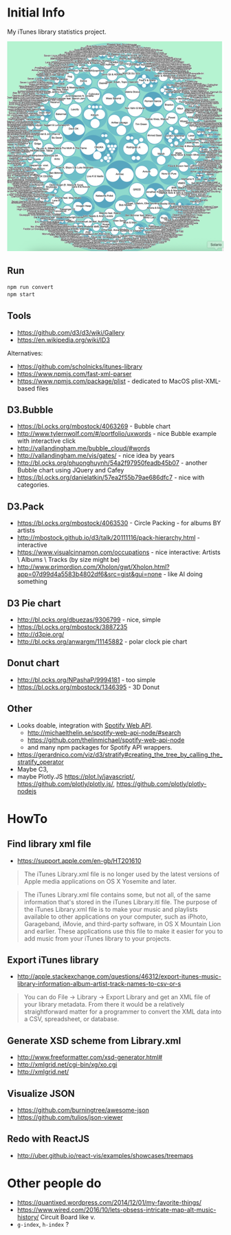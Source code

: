 # Initial Info

My iTunes library statistics project.

![logo](/images/img-2025.png)

## Run

```sh
npm run convert
npm start
```

## Tools

- https://github.com/d3/d3/wiki/Gallery
- https://en.wikipedia.org/wiki/ID3

Alternatives:

- https://github.com/scholnicks/itunes-library
- https://www.npmjs.com/fast-xml-parser
- https://www.npmjs.com/package/plist - dedicated to MacOS plist-XML-based files

## D3.Bubble

- https://bl.ocks.org/mbostock/4063269 - Bubble chart
- http://www.tylernwolf.com/#/portfolio/uxwords - nice Bubble example with interactive click
- http://vallandingham.me/bubble_cloud/#words
- http://vallandingham.me/vis/gates/ - nice idea by years
- http://bl.ocks.org/phuonghuynh/54a2f97950feadb45b07 - another Bubble chart using JQuery and Cafey
- https://bl.ocks.org/danielatkin/57ea2f55b79ae686dfc7 - nice with categories.

## D3.Pack

- https://bl.ocks.org/mbostock/4063530 - Circle Packing - for albums BY artists
- http://mbostock.github.io/d3/talk/20111116/pack-hierarchy.html - interactive
- https://www.visualcinnamon.com/occupations - nice interactive: Artists \ Albums \ Tracks (by size might be)
- http://www.primordion.com/Xholon/gwt/Xholon.html?app=07d99d4a5583b4802df6&src=gist&gui=none - like AI doing something

## D3 Pie chart

- http://bl.ocks.org/dbuezas/9306799 - nice, simple
- https://bl.ocks.org/mbostock/3887235
- http://d3pie.org/
- http://bl.ocks.org/anwargm/11145882 - polar clock pie chart

## Donut chart

- http://bl.ocks.org/NPashaP/9994181 - too simple
- https://bl.ocks.org/mbostock/1346395 - 3D Donut

## Other

- Looks doable, integration with [Spotify Web API](https://developer.spotify.com/documentation/web-api/).
  - http://michaelthelin.se/spotify-web-api-node/#search
  - https://github.com/thelinmichael/spotify-web-api-node
  - and many npm packages for Spotify API wrappers.
- https://gerardnico.com/viz/d3/stratify#creating_the_tree_by_calling_the_stratify_operator
- Maybe C3,
- maybe Plotly.JS https://plot.ly/javascript/, https://github.com/plotly/plotly.js/, https://github.com/plotly/plotly-nodejs

# HowTo

## Find library xml file

- https://support.apple.com/en-gb/HT201610

> The iTunes Library.xml file is no longer used by the latest versions of Apple media applications on OS X Yosemite and later.

> The iTunes Library.xml file contains some, but not all, of the same information that's stored in the iTunes Library.itl file. The purpose of the iTunes Library.xml file is to make your music and playlists available to other applications on your computer, such as iPhoto, Garageband, iMovie, and third-party software, in OS X Mountain Lion and earlier. These applications use this file to make it easier for you to add music from your iTunes library to your projects.

## Export iTunes library

- http://apple.stackexchange.com/questions/46312/export-itunes-music-library-information-album-artist-track-names-to-csv-or-s

> You can do File -> Library -> Export Library and get an XML file of your library metadata. From there it would be a relatively straightforward matter for a programmer to convert the XML data into a CSV, spreadsheet, or database.

## Generate XSD scheme from Library.xml

- http://www.freeformatter.com/xsd-generator.html#
- http://xmlgrid.net/cgi-bin/xg/xo.cgi
- http://xmlgrid.net/

## Visualize JSON

- https://github.com/burningtree/awesome-json
- https://github.com/tulios/json-viewer

## Redo with ReactJS

- http://uber.github.io/react-vis/examples/showcases/treemaps

# Other people do

- https://quantixed.wordpress.com/2014/12/01/my-favorite-things/
- https://www.wired.com/2016/10/lets-obsess-intricate-map-alt-music-history/ Circuit Board like v.
- `g-index`, `h-index` ?
